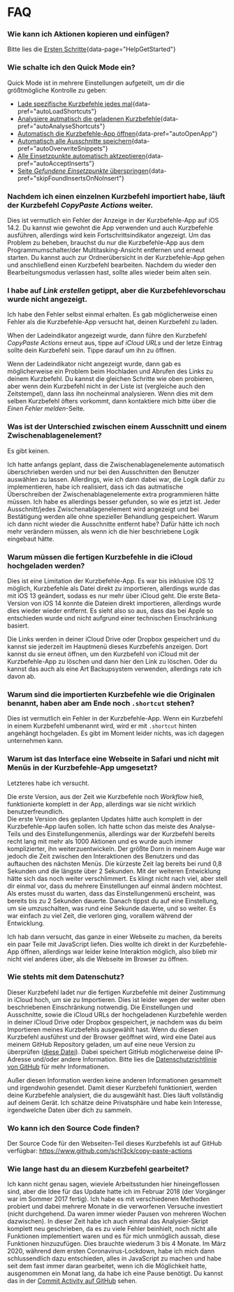 # FAQ

### Wie kann ich Aktionen kopieren und einfügen?
Bitte lies die [Ersten Schritte](#){data-page="HelpGetStarted"}

### Wie schalte ich den Quick Mode ein?
Quick Mode ist in mehrere Einstellungen aufgeteilt, um dir die größtmögliche Kontrolle zu geben:

* [Lade spezifische Kurzbefehle jedes mal](#){data-pref="autoLoadShortcuts"}
* [Analysiere autmatisch die geladenen Kurzbefehle](#){data-pref="autoAnalyseShortcuts"}
* [Automatisch die Kurzbefehle-App öffnen](#){data-pref="autoOpenApp"}
* [Automatisch alle Ausschnitte speichern](#){data-pref="autoOverwriteSnippets"}
* [Alle Einsetzpunkte automatisch aktzeptieren](#){data-pref="autoAcceptInserts"}
* [Seite _Gefundene Einsetzpunkte_ überspringen](#){data-pref="skipFoundInsertsOnNoInsert"}

### Nachdem ich einen einzelnen Kurzbefehl importiert habe, läuft der Kurzbefehl _CopyPaste Actions_ weiter.
Dies ist vermutlich ein Fehler der Anzeige in der Kurzbefehle-App auf iOS 14.2. Du kannst wie gewohnt die App verwenden und auch Kurzbefehle ausführen, allerdings wird kein Fortschrittsindikator angezeigt. Um das Problem zu beheben, brauchst du nur die Kurzbefehle-App aus dem Programmumschalter/der Multitasking-Ansicht entfernen und erneut starten. Du kannst auch zur Ordnerübersicht in der Kurzbefehle-App gehen und anschließend einen Kurzbefehl bearbeiten. Nachdem du wieder den Bearbeitungsmodus verlassen hast, sollte alles wieder beim alten sein.

### I habe auf _Link erstellen_ getippt, aber die Kurzbefehlevorschau wurde nicht angezeigt.
Ich habe den Fehler selbst einmal erhalten. Es gab möglicherweise einen Fehler als die Kurzbefehle-App versucht hat, deinen Kurzbefehl zu laden.

When der Ladeindikator angezeigt wurde, dann führe den Kurzbefehl _CopyPaste Actions_ erneut aus, tippe auf _iCloud URLs_ und der letze Eintrag sollte dein Kurzbefehl sein. Tippe darauf um ihn zu öffnen.

Wenn der Ladeindikator nicht angezeigt wurde, dann gab es möglicherweise ein Problem beim Hochladen und Abrufen des Links zu deinem Kurzbefehl. Du kannst die gleichen Schritte wie oben probieren, aber wenn dein Kurzbefehl nicht in der Liste ist (vergleiche auch den Zeitstempel), dann lass ihn nocheinmal analysieren. Wenn dies mit dem selben Kurzbefehl öfters vorkommt, dann kontaktiere mich bitte über die _Einen Fehler melden_-Seite.

### Was ist der Unterschied zwischen einem Ausschnitt und einem Zwischenablagenelement?
Es gibt keinen.

Ich hatte anfangs geplant, dass die Zwischenablagenelemente automatisch überschrieben werden und nur bei den Ausschnitten den Benutzer auswählen zu lassen. Allerdings, wie ich dann dabei war, die Logik dafür zu implementieren, habe ich realisiert, dass ich das autmatische Überschreiben der Zwischenablagenelemente extra programmieren hätte müssen. Ich habe es allerdings besser gefunden, so wie es jetzt ist. Jeder Ausschnitt/jedes Zwischenablagenelement wird angezeigt und bei Bestätigung werden alle ohne spezieller Behandlung gespeichert. Warum ich dann nicht wieder die Ausschnitte entfernt habe? Dafür hätte ich noch mehr verändern müssen, als wenn ich die hier beschriebene Logik eingebaut hätte.

### Warum müssen die fertigen Kurzbefehle in die iCloud hochgeladen werden?
Dies ist eine Limitation der Kurzbefehle-App. Es war bis inklusive iOS 12 möglich, Kurzbefehle als Datei direkt zu importieren, allerdings wurde das mit iOS 13 geändert, sodass es nur mehr über iCloud geht. Die erste Beta-Version von iOS 14 konnte die Dateien direkt importieren, allerdings wurde dies wieder wieder entfernt. Es sieht also so aus, dass das bei Apple so entschieden wurde und nicht aufgrund einer technischen Einschränkung basiert.

Die Links werden in deiner iCloud Drive oder Dropbox gespeichert und du kannst sie jederzeit im Hauptmenü dieses Kurzbefehls anzeigen. Dort kannst du sie erneut öffnen, um den Kurzbefehl von iCloud mit der Kurzbefehle-App zu löschen und dann hier den Link zu löschen. Oder du kannst das auch als eine Art Backupsystem verwenden, allerdings rate ich davon ab.

### Warum sind die importierten Kurzbefehle wie die Originalen benannt, haben aber am Ende noch `.shortcut` stehen?
Dies ist vermutlich ein Fehler in der Kurzbefehle-App. Wenn ein Kurzbefehl in einem Kurzbefehl umbenannt wird, wird er mit `.shortcut` hinten angehängt hochgeladen. Es gibt im Moment leider nichts, was ich dagegen unternehmen kann.

### Warum ist das Interface eine Webseite in Safari und nicht mit Menüs in der Kurzbefehle-App umgesetzt?
Letzteres habe ich versucht.

Die erste Version, aus der Zeit wie Kurzbefehle noch _Workflow_ hieß, funktionierte komplett in der App, allerdings war sie nicht wirklich benutzerfreundlich.  
Die erste Version des geplanten Updates hätte auch komplett in der Kurzbefehle-App laufen sollen. Ich hatte schon das meiste des Analyse-Teils und des Einstellungenmenüs, allerdings war der Kurzbefehl bereits recht lang mit mehr als 1000 Aktionen und es wurde auch immer komplizierter, ihn weiterzuentwickeln. Der größte Dorn in meinem Auge war jedoch die Zeit zwischen den Interaktionen des Benutzers und das auftauchen des nächsten Menüs. Die kürzeste Zeit lag bereits bei rund 0,8 Sekunden und die längste über 2 Sekunden. Mit der weiteren Entwicklung hätte sich das noch weiter verschlimmert. Es klingt nicht nach viel, aber stell dir einmal vor, dass du mehrere Einstellungen auf einmal ändern möchtest. Als erstes musst du warten, dass das Einstellungenmenü erscheint, was bereits bis zu 2 Sekunden dauerte. Danach tippst du auf eine Einstellung, um sie umzuschalten, was rund eine Sekunde dauerte, und so weiter. Es war einfach zu viel Zeit, die verloren ging, vorallem während der Entwicklung.

Ich hab dann versucht, das ganze in einer Webseite zu machen, da bereits ein paar Teile mit JavaScript liefen. Dies wollte ich direkt in der Kurzbefehle-App öffnen, allerdings war leider keine Interaktion möglich, also blieb mir nicht viel anderes über, als die Webseite im Browser zu öffnen.

### Wie stehts mit dem Datenschutz?
Dieser Kurzbefehl ladet nur die fertigen Kurzbefehle mit deiner Zustimmung in iCloud hoch, um sie zu Importieren. Dies ist leider wegen der weiter oben beschriebenen Einschränkung notwendig. Die Einstellungen und Ausschnitte, sowie die iCloud URLs der hochgeladenen Kurzbefehle werden in deiner iCloud Drive oder Dropbox gespeichert, je nachdem was du beim Importieren meines Kurzbefehls ausgewählt hast. Wenn du diesen Kurzbefehl ausführst und der Browser geöffnet wird, wird eine Datei aus meinem GitHub Repository geladen, um auf eine neue Version zu überprüfen ([diese Datei](https://github.com/schl3ck/copy-paste-actions/blob/master/version.json)). Dabei speichert GitHub möglicherweise deine IP-Adresse und/oder andere Information. Bitte lies die [Datenschutzrichtlinie von GitHub](https://docs.github.com/de/free-pro-team@latest/github/site-policy/github-privacy-statement) für mehr Informationen.

Außer diesen Information werden keine anderen Informationen gesammelt und irgendwohin gesendet. Damit dieser Kurzbefehl funktioniert, werden deine Kurzbefehle analysiert, die du ausgewählt hast. Dies läuft vollständig auf deinem Gerät. Ich schätze deine Privatsphäre und habe kein Interesse, irgendwelche Daten über dich zu sammeln.

### Wo kann ich den Source Code finden?
Der Source Code für den Webseiten-Teil dieses Kurzbefehls ist auf GitHub verfügbar: https://www.github.com/schl3ck/copy-paste-actions

### Wie lange hast du an diesem Kurzbefehl gearbeitet?
Ich kann nicht genau sagen, wieviele Arbeitsstunden hier hineingeflossen sind, aber die Idee für das Update hatte ich im Februar 2018 (der Vorgänger war im Sommer 2017 fertig). Ich habe es mit verschiedenen Methoden probiert und dabei mehrere Monate in die verworfenen Versuche investiert (nicht durchgehend. Da waren immer wieder Pausen von mehreren Wochen dazwischen). In dieser Zeit habe ich auch einmal das Analysier-Skript komplett neu geschrieben, da es zu viele Fehler beinhielt, noch nicht alle Funktionen implementiert waren und es für mich unmöglich aussah, diese Funktionen hinzuzufügen. Dies brauchte wiederum 3 bis 4 Monate. Im März 2020, während dem ersten Coronavirus-Lockdown, habe ich mich dann schlussendlich dazu entschieden, alles in JavaScript zu machen und habe seit dem fast immer daran gearbeitet, wenn ich die Möglichkeit hatte, ausgenommen ein Monat lang, da habe ich eine Pause benötigt. Du kannst das in der [Commit Activity auf GitHub](https://github.com/schl3ck/copy-paste-actions/graphs/commit-activity) sehen.

